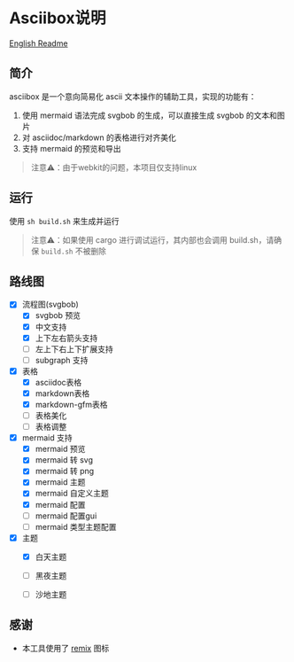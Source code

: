# Asciibox说明 #

[English Readme](./readme_EN.md)

## 简介 ##

asciibox 是一个意向简易化 ascii 文本操作的辅助工具，实现的功能有：

1. 使用 mermaid 语法完成 svgbob 的生成，可以直接生成 svgbob 的文本和图片
2. 对 asciidoc/markdown 的表格进行对齐美化
3. 支持 mermaid 的预览和导出

> 注意⚠️：由于webkit的问题，本项目仅支持linux

## 运行 ##

使用 `sh build.sh` 来生成并运行

> 注意⚠️：如果使用 cargo 进行调试运行，其内部也会调用 build.sh，请确保 `build.sh` 不被删除

## 路线图 ##

- [x] 流程图(svgbob)
    - [x] svgbob 预览
    - [x] 中文支持
    - [x] 上下左右箭头支持
    - [ ] 左上下右上下扩展支持
    - [ ] subgraph 支持
- [x] 表格
    - [x] asciidoc表格
    - [x] markdown表格
    - [x] markdown-gfm表格
    - [ ] 表格美化
    - [ ] 表格调整
- [x] mermaid 支持
    - [x] mermaid 预览
    - [x] mermaid 转 svg
    - [x] mermaid 转 png
    - [x] mermaid 主题
    - [x] mermaid 自定义主题
    - [x] mermaid 配置
    - [ ] mermaid 配置gui
    - [ ] mermaid 类型主题配置
- [x] 主题
    - [x] 白天主题
    - [ ] 黑夜主题
    - [ ] 沙地主题


## 感谢

- 本工具使用了 [remix](https://remixicon.com/) 图标

